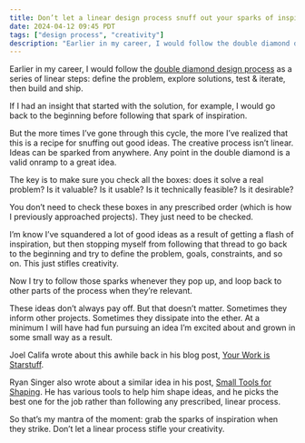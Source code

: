 ```yaml
---
title: Don’t let a linear design process snuff out your sparks of inspiration
date: 2024-04-12 09:45 PDT
tags: ["design process", "creativity"]
description: "Earlier in my career, I would follow the double diamond design process as a series of linear steps: define the problem, explore solutions, test & iterate, then build and ship. But the more times I’ve gone through this cycle, the more I’ve realized that this is a recipe for snuffing out good ideas."
---
```


Earlier in my career, I would follow the [double diamond design process](https://www.designcouncil.org.uk/our-resources/framework-for-innovation/) as a series of linear steps: define the problem, explore solutions, test & iterate, then build and ship.

If I had an insight that started with the solution, for example, I would go back to the beginning before following that spark of inspiration.

But the more times I’ve gone through this cycle, the more I’ve realized that this is a recipe for snuffing out good ideas. The creative process isn’t linear. Ideas can be sparked from anywhere. Any point in the double diamond is a valid onramp to a great idea.

The key is to make sure you check all the boxes: does it solve a real problem? Is it valuable? Is it usable? Is it technically feasible? Is it desirable?

You don’t need to check these boxes in any prescribed order (which is how I previously approached projects). They just need to be checked.

I’m know I’ve squandered a lot of good ideas as a result of getting a flash of inspiration, but then stopping myself from following that thread to go back to the beginning and try to define the problem, goals, constraints, and so on. This just stifles creativity.

Now I try to follow those sparks whenever they pop up, and loop back to other parts of the process when they’re relevant.

These ideas don’t always pay off. But that doesn’t matter. Sometimes they inform other projects. Sometimes they dissipate into the ether. At a minimum I will have had fun pursuing an idea I’m excited about and grown in some small way as a result.

Joel Califa wrote about this awhile back in his blog post, [Your Work is Starstuff](https://joelcalifa.com/blog/your-work-is-starstuff/).

Ryan Singer also wrote about a similar idea in his post, [Small Tools for Shaping](https://www.feltpresence.com/small-tools-for-shaping/). He has various tools to help him shape ideas, and he picks the best one for the job rather than following any prescribed, linear process.

So that’s my mantra of the moment: grab the sparks of inspiration when they strike. Don’t let a linear process stifle your creativity.
